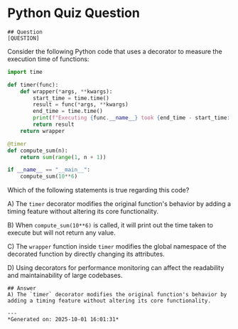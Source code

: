 # Python Quiz Question
    
    ## Question
    [QUESTION]
Consider the following Python code that uses a decorator to measure the execution time of functions:

```python
import time

def timer(func):
    def wrapper(*args, **kwargs):
        start_time = time.time()
        result = func(*args, **kwargs)
        end_time = time.time()
        print(f"Executing {func.__name__} took {end_time - start_time:.4f} seconds.")
        return result
    return wrapper

@timer
def compute_sum(n):
    return sum(range(1, n + 1))

if __name__ == "__main__":
    compute_sum(10**6)
```

Which of the following statements is true regarding this code?

A) The `timer` decorator modifies the original function's behavior by adding a timing feature without altering its core functionality.

B) When `compute_sum(10**6)` is called, it will print out the time taken to execute but will not return any value.

C) The `wrapper` function inside `timer` modifies the global namespace of the decorated function by directly changing its attributes.

D) Using decorators for performance monitoring can affect the readability and maintainability of large codebases.
    
    ## Answer
    A) The `timer` decorator modifies the original function's behavior by adding a timing feature without altering its core functionality.
    
    ---
    *Generated on: 2025-10-01 16:01:31*
    